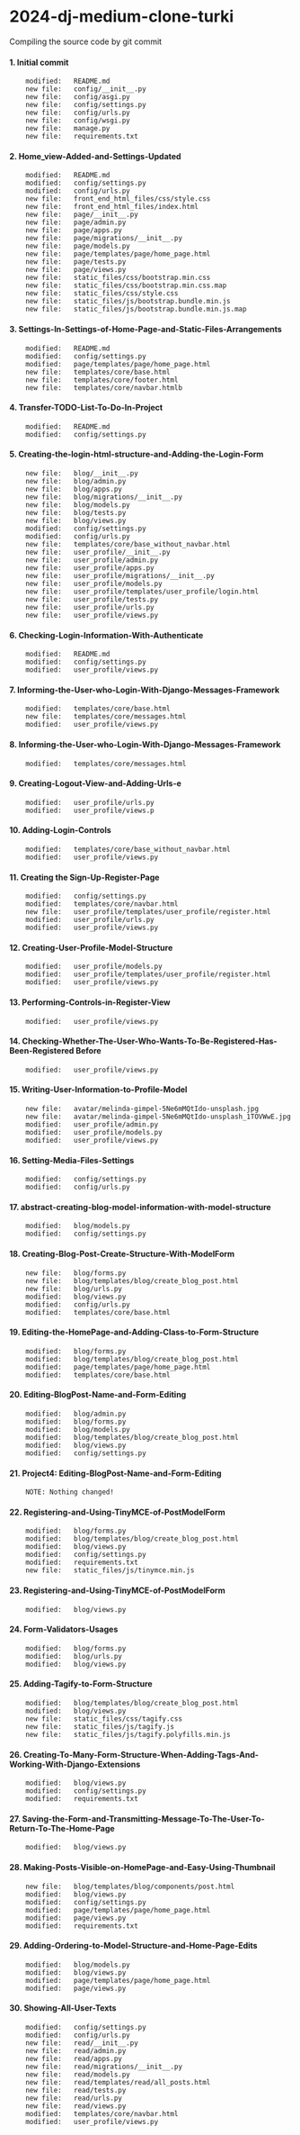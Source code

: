 # 2024-dj-medium-clone-turki
Compiling the source code by git commit

#### 1. Initial commit

        modified:   README.md
        new file:   config/__init__.py
        new file:   config/asgi.py
        new file:   config/settings.py
        new file:   config/urls.py
        new file:   config/wsgi.py
        new file:   manage.py
        new file:   requirements.txt


#### 2. Home_view-Added-and-Settings-Updated

        modified:   README.md
        modified:   config/settings.py
        modified:   config/urls.py
        new file:   front_end_html_files/css/style.css
        new file:   front_end_html_files/index.html
        new file:   page/__init__.py
        new file:   page/admin.py
        new file:   page/apps.py
        new file:   page/migrations/__init__.py
        new file:   page/models.py
        new file:   page/templates/page/home_page.html
        new file:   page/tests.py
        new file:   page/views.py
        new file:   static_files/css/bootstrap.min.css
        new file:   static_files/css/bootstrap.min.css.map
        new file:   static_files/css/style.css
        new file:   static_files/js/bootstrap.bundle.min.js
        new file:   static_files/js/bootstrap.bundle.min.js.map


#### 3. Settings-In-Settings-of-Home-Page-and-Static-Files-Arrangements

        modified:   README.md
        modified:   config/settings.py
        modified:   page/templates/page/home_page.html
        new file:   templates/core/base.html
        new file:   templates/core/footer.html
        new file:   templates/core/navbar.htmlb


#### 4. Transfer-TODO-List-To-Do-In-Project

        modified:   README.md
        modified:   config/settings.py


#### 5. Creating-the-login-html-structure-and-Adding-the-Login-Form

        new file:   blog/__init__.py
        new file:   blog/admin.py
        new file:   blog/apps.py
        new file:   blog/migrations/__init__.py
        new file:   blog/models.py
        new file:   blog/tests.py
        new file:   blog/views.py
        modified:   config/settings.py
        modified:   config/urls.py
        new file:   templates/core/base_without_navbar.html
        new file:   user_profile/__init__.py
        new file:   user_profile/admin.py
        new file:   user_profile/apps.py
        new file:   user_profile/migrations/__init__.py
        new file:   user_profile/models.py
        new file:   user_profile/templates/user_profile/login.html
        new file:   user_profile/tests.py
        new file:   user_profile/urls.py
        new file:   user_profile/views.py


#### 6. Checking-Login-Information-With-Authenticate

        modified:   README.md
        modified:   config/settings.py
        modified:   user_profile/views.py


#### 7. Informing-the-User-who-Login-With-Django-Messages-Framework

        modified:   templates/core/base.html
        new file:   templates/core/messages.html
        modified:   user_profile/views.py


#### 8. Informing-the-User-who-Login-With-Django-Messages-Framework

        modified:   templates/core/messages.html


#### 9. Creating-Logout-View-and-Adding-Urls-e 

        modified:   user_profile/urls.py
        modified:   user_profile/views.p


#### 10. Adding-Login-Controls

        modified:   templates/core/base_without_navbar.html
        modified:   user_profile/views.py


#### 11. Creating the Sign-Up-Register-Page

        modified:   config/settings.py
        modified:   templates/core/navbar.html
        new file:   user_profile/templates/user_profile/register.html
        modified:   user_profile/urls.py
        modified:   user_profile/views.py


#### 12. Creating-User-Profile-Model-Structure

        modified:   user_profile/models.py
        modified:   user_profile/templates/user_profile/register.html
        modified:   user_profile/views.py


#### 13. Performing-Controls-in-Register-View

        modified:   user_profile/views.py


#### 14. Checking-Whether-The-User-Who-Wants-To-Be-Registered-Has-Been-Registered Before

        modified:   user_profile/views.py


#### 15. Writing-User-Information-to-Profile-Model

        new file:   avatar/melinda-gimpel-5Ne6mMQtIdo-unsplash.jpg
        new file:   avatar/melinda-gimpel-5Ne6mMQtIdo-unsplash_1TOVWwE.jpg
        modified:   user_profile/admin.py
        modified:   user_profile/models.py
        modified:   user_profile/views.py


#### 16. Setting-Media-Files-Settings

        modified:   config/settings.py
        modified:   config/urls.py


#### 17. abstract-creating-blog-model-information-with-model-structure 

        modified:   blog/models.py
        modified:   config/settings.py


#### 18. Creating-Blog-Post-Create-Structure-With-ModelForm

        new file:   blog/forms.py
        new file:   blog/templates/blog/create_blog_post.html
        new file:   blog/urls.py
        modified:   blog/views.py
        modified:   config/urls.py
        modified:   templates/core/base.html


#### 19. Editing-the-HomePage-and-Adding-Class-to-Form-Structure

        modified:   blog/forms.py
        modified:   blog/templates/blog/create_blog_post.html
        modified:   page/templates/page/home_page.html
        modified:   templates/core/base.html


#### 20. Editing-BlogPost-Name-and-Form-Editing

        modified:   blog/admin.py
        modified:   blog/forms.py
        modified:   blog/models.py
        modified:   blog/templates/blog/create_blog_post.html
        modified:   blog/views.py
        modified:   config/settings.py


#### 21. Project4: Editing-BlogPost-Name-and-Form-Editing

		NOTE: Nothing changed!


#### 22. Registering-and-Using-TinyMCE-of-PostModelForm

        modified:   blog/forms.py
        modified:   blog/templates/blog/create_blog_post.html
        modified:   blog/views.py
        modified:   config/settings.py
        modified:   requirements.txt
        new file:   static_files/js/tinymce.min.js


#### 23. Registering-and-Using-TinyMCE-of-PostModelForm

        modified:   blog/views.py


#### 24. Form-Validators-Usages

        modified:   blog/forms.py
        modified:   blog/urls.py
        modified:   blog/views.py


#### 25. Adding-Tagify-to-Form-Structure

        modified:   blog/templates/blog/create_blog_post.html
        modified:   blog/views.py
        new file:   static_files/css/tagify.css
        new file:   static_files/js/tagify.js
        new file:   static_files/js/tagify.polyfills.min.js


#### 26. Creating-To-Many-Form-Structure-When-Adding-Tags-And-Working-With-Django-Extensions

        modified:   blog/views.py
        modified:   config/settings.py
        modified:   requirements.txt


#### 27. Saving-the-Form-and-Transmitting-Message-To-The-User-To-Return-To-The-Home-Page

        modified:   blog/views.py


#### 28. Making-Posts-Visible-on-HomePage-and-Easy-Using-Thumbnail

        new file:   blog/templates/blog/components/post.html
        modified:   blog/views.py
        modified:   config/settings.py
        modified:   page/templates/page/home_page.html
        modified:   page/views.py
        modified:   requirements.txt


#### 29. Adding-Ordering-to-Model-Structure-and-Home-Page-Edits

        modified:   blog/models.py
        modified:   blog/views.py
        modified:   page/templates/page/home_page.html
        modified:   page/views.py


#### 30. Showing-All-User-Texts

        modified:   config/settings.py
        modified:   config/urls.py
        new file:   read/__init__.py
        new file:   read/admin.py
        new file:   read/apps.py
        new file:   read/migrations/__init__.py
        new file:   read/models.py
        new file:   read/templates/read/all_posts.html
        new file:   read/tests.py
        new file:   read/urls.py
        new file:   read/views.py
        modified:   templates/core/navbar.html
        modified:   user_profile/views.py
